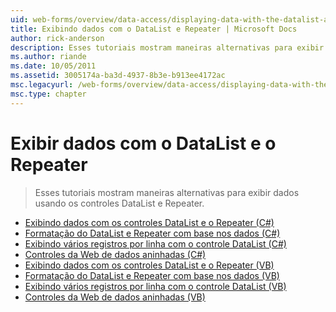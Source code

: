 ```yaml
---
uid: web-forms/overview/data-access/displaying-data-with-the-datalist-and-repeater/index
title: Exibindo dados com o DataList e Repeater | Microsoft Docs
author: rick-anderson
description: Esses tutoriais mostram maneiras alternativas para exibir dados usando os controles DataList e Repeater.
ms.author: riande
ms.date: 10/05/2011
ms.assetid: 3005174a-ba3d-4937-8b3e-b913ee4172ac
msc.legacyurl: /web-forms/overview/data-access/displaying-data-with-the-datalist-and-repeater
msc.type: chapter
---
```

<a name="displaying-data-with-the-datalist-and-repeater"></a>Exibir dados com o DataList e o Repeater
====================
> Esses tutoriais mostram maneiras alternativas para exibir dados usando os controles DataList e Repeater.


- [Exibindo dados com os controles DataList e o Repeater (C#)](displaying-data-with-the-datalist-and-repeater-controls-cs.md)
- [Formatação do DataList e Repeater com base nos dados (C#)](formatting-the-datalist-and-repeater-based-upon-data-cs.md)
- [Exibindo vários registros por linha com o controle DataList (C#)](showing-multiple-records-per-row-with-the-datalist-control-cs.md)
- [Controles da Web de dados aninhadas (C#)](nested-data-web-controls-cs.md)
- [Exibindo dados com os controles DataList e o Repeater (VB)](displaying-data-with-the-datalist-and-repeater-controls-vb.md)
- [Formatação do DataList e Repeater com base nos dados (VB)](formatting-the-datalist-and-repeater-based-upon-data-vb.md)
- [Exibindo vários registros por linha com o controle DataList (VB)](showing-multiple-records-per-row-with-the-datalist-control-vb.md)
- [Controles da Web de dados aninhadas (VB)](nested-data-web-controls-vb.md)
